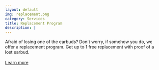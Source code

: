 ```yaml
---
layout: default
img: replacement.png
category: Services
title: Replacement Program
description: |
---
```

  Afraid of losing one of the earbuds? Don't worry, if somehow you do, we offer a replacement program. Get up to 1 free replacement with proof of a lost earbud.
  <br>
  <br>
<a href="https://sxund.com/pages/replacement-program" target="_blank">Learn more</a>
